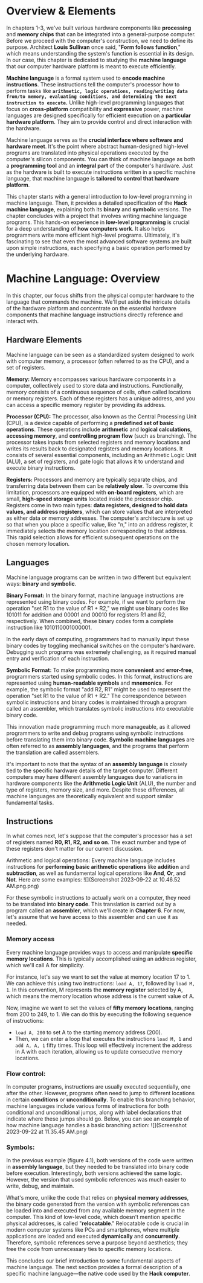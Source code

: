 # Overview & Elements
In chapters 1-3, we've built various hardware components like **processing** and **memory chips** that can be integrated into a general-purpose computer. Before we proceed with the computer's construction, we need to define its purpose. Architect **Louis Sullivan** once said, "**Form follows function**," which means understanding the system's function is essential in its design. In our case, this chapter is dedicated to studying the **machine language** that our computer hardware platform is meant to execute efficiently.

**Machine language** is a formal system used to **encode machine instructions**. These instructions tell the computer's processor how to perform tasks like **`arithmetic, logic operations, reading/writing data from/to memory, evaluating conditions, and determining the next instruction to execute`.** Unlike high-level programming languages that focus on **cross-platform** compatibility and **expressive** power, machine languages are designed specifically for efficient execution on a **particular hardware platform**. They aim to provide control and direct interaction with the hardware.

Machine language serves as the **crucial interface where software and hardware meet**. It's the point where abstract human-designed high-level programs are translated into physical operations executed by the computer's silicon components. You can think of machine language as both a **programming tool** and an **integral part** of the computer's hardware. Just as the hardware is built to execute instructions written in a specific machine language, that machine language is **tailored to control that hardware platform**.

This chapter starts with a general introduction to low-level programming in machine language. Then, it provides a detailed specification of the **Hack machine language**, explaining both its **binary** and **symbolic** versions. The chapter concludes with a project that involves writing machine language programs. This hands-on experience in **low-level programming** is crucial for a deep understanding of **how computers work**. It also helps programmers write more efficient high-level programs. Ultimately, it's fascinating to see that even the most advanced software systems are built upon simple instructions, each specifying a basic operation performed by the underlying hardware.

# Machine Language: Overview
In this chapter, our focus shifts from the physical computer hardware to the language that commands the machine. We'll put aside the intricate details of the hardware platform and concentrate on the essential hardware components that machine language instructions directly reference and interact with.

## Hardware Elements
Machine language can be seen as a standardized system designed to work with computer memory, a processor (often referred to as the CPU), and a set of registers.

**Memory:** Memory encompasses various hardware components in a computer, collectively used to store data and instructions. Functionally, memory consists of a continuous sequence of cells, often called locations or memory registers. Each of these registers has a unique address, and you can access a specific memory register by providing its address.

**Processor (CPU):** The processor, also known as the Central Processing Unit (CPU), is a device capable of performing a **predefined set of basic operations**. These operations include **arithmetic** and **logical calculations**, **accessing memory**, and **controlling program flow** (such as branching). The processor takes inputs from selected registers and memory locations and writes its results back to designated registers and memory locations. It consists of several essential components, including an Arithmetic Logic Unit (ALU), a set of registers, and gate logic that allows it to understand and execute binary instructions.

**Registers:** Processors and memory are typically separate chips, and transferring data between them can be **relatively slow**. To overcome this limitation, processors are equipped with **on-board registers**, which are small, **high-speed storage units** located inside the processor chip. Registers come in two main types: **data registers, designed to hold data values, and address registers**, which can store values that are interpreted as either data or memory addresses. The computer's architecture is set up so that when you place a specific value, like "n," into an address register, it immediately selects the memory location corresponding to that address. This rapid selection allows for efficient subsequent operations on the chosen memory location.

## Languages
Machine language programs can be written in two different but equivalent ways: **binary** and **symbolic**.

**Binary Format:** In the binary format, machine language instructions are represented using binary codes. For example, if we want to perform the operation "set R1 to the value of R1 + R2," we might use binary codes like 101011 for addition and 00001 and 00010 for registers R1 and R2, respectively. When combined, these binary codes form a complete instruction like 1010110001000001.

In the early days of computing, programmers had to manually input these binary codes by toggling mechanical switches on the computer's hardware. Debugging such programs was extremely challenging, as it required manual entry and verification of each instruction.

**Symbolic Format:** To make programming more **convenient** and **error-free**, programmers started using symbolic codes. In this format, instructions are represented using **human-readable symbols** and **mnemonics**. For example, the symbolic format "add R2, R1" might be used to represent the operation "set R1 to the value of R1 + R2." The correspondence between symbolic instructions and binary codes is maintained through a program called an assembler, which translates symbolic instructions into executable binary code.

This innovation made programming much more manageable, as it allowed programmers to write and debug programs using symbolic instructions before translating them into binary code. **Symbolic machine languages** are often referred to as **assembly languages**, and the programs that perform the translation are called assemblers.

It's important to note that the syntax of an **assembly language** is closely tied to the specific hardware details of the target computer. Different computers may have different assembly languages due to variations in hardware components like the **Arithmetic Logic Unit** (ALU), the number and type of registers, memory size, and more. Despite these differences, all machine languages are theoretically equivalent and support similar fundamental tasks.

## Instructions
In what comes next, let's suppose that the computer's processor has a set of registers named **R0, R1, R2, and so on**. The exact number and type of these registers don't matter for our current discussion.

Arithmetic and logical operations: Every machine language includes instructions for **performing basic arithmetic operations** like **addition** and **subtraction**, as well as fundamental logical operations like **And**, **Or**, and **Not**. Here are some examples:
![](Screenshot 2023-09-22 at 10.46.52 AM.png.png)

For these symbolic instructions to actually work on a computer, they need to be translated into **binary code**. This translation is carried out by a program called an **assembler**, which we'll create in **Chapter 6**. For now, let's assume that we have access to this assembler and can use it as needed.

### Memory access 
Every machine language provides ways to access and manipulate **specific memory locations**. This is typically accomplished using an address register, which we'll call A for simplicity.

For instance, let's say we want to set the value at memory location 17 to 1. We can achieve this using two instructions: `load A, 17`, followed by `load M, 1`. In this convention, M represents the **memory register** selected by A, which means the memory location whose address is the current value of A.

Now, imagine we want to set the values of **fifty memory locations**, ranging from 200 to 249, to 1. We can do this by executing the following sequence of instructions:

- `load A, 200` to set A to the starting memory address (200).
- Then, we can enter a loop that executes the instructions `load M, 1` and `add A, A, 1` fifty times. This loop will effectively increment the address in A with each iteration, allowing us to update consecutive memory locations.
  
### Flow control: 
In computer programs, instructions are usually executed sequentially, one after the other. However, programs often need to jump to different locations in certain **conditions** or **unconditionally**. To enable this branching behavior, machine languages include various forms of instructions for both conditional and unconditional jumps, along with label declarations that indicate where these jumps should go. Below, you can see an example of how machine language handles a basic branching action:
![](Screenshot 2023-09-22 at 11.35.45 AM.png)
### Symbols: 
In the previous example (figure 4.1), both versions of the code were written in **assembly language**, but they needed to be translated into binary code before execution. Interestingly, both versions achieved the same logic. However, the version that used symbolic references was much easier to write, debug, and maintain.

What's more, unlike the code that relies on **physical memory addresses**, the binary code generated from the version with symbolic references can be loaded into and executed from any available memory segment in the computer. This kind of low-level code, which doesn't mention specific physical addresses, is called "**relocatable**." Relocatable code is crucial in modern computer systems like PCs and smartphones, where multiple applications are loaded and executed **dynamically** and **concurrently**. Therefore, symbolic references serve a purpose beyond aesthetics; they free the code from unnecessary ties to specific memory locations.

This concludes our brief introduction to some fundamental aspects of machine language. The next section provides a formal description of a specific machine language—the native code used by the **Hack computer**.


